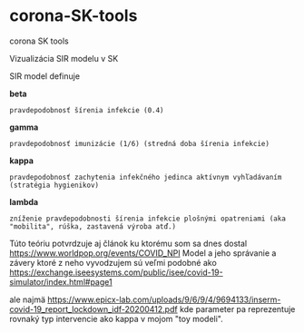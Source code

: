 # corona-SK-tools
corona SK tools

Vizualizácia SIR modelu v SK

SIR model definuje

  <B>beta</B>
  
    pravdepodobnosť šírenia infekcie (0.4)

  <B>gamma</B>
  
    pravdepodobnosť imunizácie (1/6) (stredná doba šírenia infekcie)
    
  <B>kappa</B>
  
    pravdepodobnosť zachytenia infekčného jedinca aktívnym vyhľadávaním (stratégia hygienikov)
    
   <B>lambda</B>
   
    zníženie pravdepodobnosti šírenia infekcie plošnými opatreniami (aka "mobilita", rúška, zastavená výroba atď.)
    


Túto teóriu potvrdzuje aj článok ku ktorému som sa dnes dostal https://www.worldpop.org/events/COVID_NPI
Model a jeho správanie a závery ktoré z neho vyvodzujem sú veľmi podobné ako https://exchange.iseesystems.com/public/isee/covid-19-simulator/index.html#page1

ale najmä https://www.epicx-lab.com/uploads/9/6/9/4/9694133/inserm-covid-19_report_lockdown_idf-20200412.pdf kde parameter pa reprezentuje rovnaký typ intervencie ako kappa v mojom "toy modeli".
